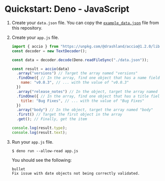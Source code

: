 # Quickstart: Deno - JavaScript

1. Create your `data.json` file. You can copy the
   [`example_data.json`](../../example_data.json) file from this repository.

2. Create your `app.js` file.

   ```javascript
   import { accio } from "https://unpkg.com/@drashland/accio@1.2.0/lib/esm/accio.js";
   const decoder = new TextDecoder();

   const data = decoder.decode(Deno.readFileSync("./data.json"));

   const result = accio(data)
     .array("versions") // Target the array named "versions"
     .findOne({ // In the array, find one object that has a name field ...
       name: "v0.0.3", // ... with the value of "v0.0.3"
     })
     .array("release_notes") // In the object, target the array named "release_notes"
     .findOne({ // In the array, find one object that has a title field ...
       title: "Bug Fixes", // ... with the value of "Bug Fixes"
     })
     .array("body") // In the object, target the array named "body"
     .first() // Target the first object in the array
     .get(); // Finally, get the item

   console.log(result.type);
   console.log(result.text);
   ```

3. Run your `app.js` file.

   ```
   $ deno run --allow-read app.js
   ```

   You should see the following:

   ```
   bullet
   Fix issue with date objects not being correctly validated.
   ```
